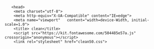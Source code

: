 <!DOCTYPE html>
<html langue="en">

       <head>
        <meta charset="utf-8">
        <meta http-equiv="X-UA-Compatible" content="IE=edge">
        <meta name="viewport"   content="width=device-Width, initial-scale=1.0">      
        <title> clean</title>
        <script src="https://kit.fontawesome.com/504485e57a.js" crossorigin="anonymous"></script>
        <link rel="stylesheet" href="clean50.css">




<link rel="preconnect" href="https://fonts.gstatic.com">
<link href="https://fonts.googleapis.com/css2?family=Josefin+Sans:ital,wght@0,100;0
,200;0,300;0,400;0,500;0,600;0,700;1,100;1,200;1,300;1,400;1,500;1,600;1,700&displa
y=swap" rel="stylesheet">

<link rel="stylesheet" href="https://cdnjs.cloudflare.com/ajax/libs/
font-awesome/5.15.3/css/all.min.css" integrity="sha512-iBBXm&fw9@+nuLcSKlbmrPcLadOT
92x01BIsZ+ywDWZCvqsWgccV3gFORBv@z+8dLJgyAHIhR35VZc20M/gIlw=="crossorigin="anonymous"
referrerpolicy="no-referrer" />
      

</head>
       <style>
       :root{
    --yellow:#FFFF00;
}

*{
    padding: 0;
    margin: 0;
    font-family: 'Josefin Sans', sans-serif;
    box-sizing: border-box;
     text-decoration: none;
     text-transform: capitalize;
     transition: .2s linear;

 }
 



 section{
      padding: 2rem 9%;
}

.btn {
     background-color:#e4d141;
 ;
     color: white;
     text-decoration: none;
     border: 2px solid transparent;
     font-weight: bold;
     padding: 10px 25px; 
     border-radius: 30px;
     transition: transform .4s;
     padding: 1rem 2%;
     display: flex;
    }
     .btn:hover{
     transform: scale(1.2);
     }
 
 
 header{
   position: fixed;
   top:0; left:0; right:0;
   background:#fbdb4b ;
   padding: 2rem 9%;
   display: flex;
   align-items: center;
   justify-content: space-between;
   Z-index: 1000;
   box-shadow: 0 .5rem 1rem rgba(0,0,0,.1)
 }
 header.logo{
    font-size: 3rem;
    color:#e0e84b;
    font-size: bolder;
 }
 header.logo span{
     color: var(--yellow);
     padding: 0 1.5rem;
     color: #666;
 }
 header .navbar a{
     font-size: 1rem;
     padding:0 1.5rem;
     color: #060505;

 }

 header .navbar a:hover{
    color: var(--yellow);
    
 }
 
.home{
      display: flex;
      align-items:center;
      min-height: 130vh;
      background:url(https://eurekaservices.fr/wp-content/uploads/2019/02/entretien-locaux-768x512.jpg) ;
      background-size: cover;
      background-position: center;
}
.home .content{
      max-width: 50rem;

}

.home .content h3{

font-size: 2rem;
color: #010101;

}
.home .content h4{

font-size: 2rem;
color: #e4d141;



}
 .about-text{   
      color: rgba(6, 5, 6, 0.8);
     font-size: 16px;
     line-height: 27px;
     margin-bottom: 25px;
 }

   .about img{
     height: auto;
     width: 430px;
   }
   .about-text{
     width: 550px;
 
   }
   .about-text p{
     letter-spacing: 1px;
     line-height: 28px;
     font-size: 18px ;
     margin-bottom: 45px;
   }
   .main{
     width: 1130px;
     max-width: 95%;
     margin: 0 auto;
     display:flex;
     align-items: center;
     justify-content:space-around;
 
   }

       </style>
        
             <header>
           
           <div>
              <img src="clean.PNG" alt="buissness logo" width="80px" height="80px"/>

           </div>
            
            

            <nav class="navbar">
               <a href="">ACCEUIL</a>
               <a href="">A PROPOS</a>
               <a href="">SERVICE</a>
               <a href="">CONTACT</a>
               <a href="">HISTOIRE</a>
           
              </nav>
        
           </header>

      
                <section class="home" id="home">

                   <div class="content">
                       <h3>ENTRETIEN DE VOS PARTIES COMMUNES</h3>
                     <h4> & SERVICE</h4> 

                            <p>si vous chercher une entreprise de nettoyage fiable 
                              et proffessionnelle,je vous recommande CLEAN </p>
                         <a href="#"  class="btn">CONTACTER</a>


                   </div>
                      </section>
                      <section class="about">     
        <div class="main"> <img src="https://www.utileetagreable.com/wp-content/uploads/2020/04/icon-seau.png">
            <div class="about-text">
            <h5> UN NETTOYAGE SERIEUX ET RÉGULIER         </h5>
             <p>  Notre entreprise s'engage à fournir un service de nettoyage professionnel et 
                  régulier pour les parties communes de votre immeuble. Nous comprenons que la 
                  propreté des espaces communs est essentielle pour assurer un confort de vie optimal 
                  pour tous les résidents de votre résidence.
            </p>
             <p>         </p>

        </div>
      </div>
</section>


       <body>
          
         
        


           
           

       </body>
       
       
       </html>






























       
